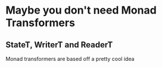 # Maybe you don't need Monad Transformers

## StateT, WriterT and ReaderT
Monad transformers are based off a pretty cool idea 
